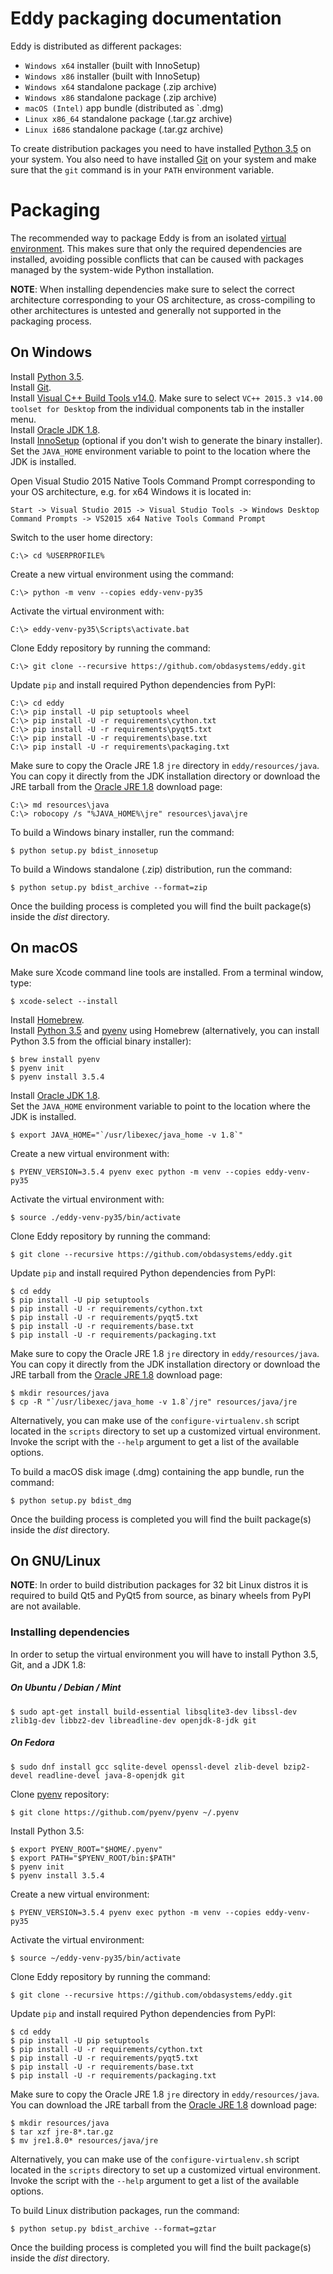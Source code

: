 # Eddy packaging documentation

Eddy is distributed as different packages:

* `Windows x64` installer (built with InnoSetup)
* `Windows x86` installer (built with InnoSetup)
* `Windows x64` standalone package (.zip archive)
* `Windows x86` standalone package (.zip archive)
* `macOS (Intel)` app bundle (distributed as `.dmg)
* `Linux x86_64` standalone package (.tar.gz archive)
* `Linux i686` standalone package (.tar.gz archive)

To create distribution packages you need to have installed [Python 3.5](https://www.python.org) on your system. 
You also need to have installed [Git](http://git-scm.com/) on your system and make sure that the `git` command
is in your `PATH` environment variable.

# Packaging

The recommended way to package Eddy is from an isolated [virtual environment](https://docs.python.org/3/tutorial/venv.html). This makes 
sure that only the required dependencies are installed, avoiding possible conflicts that can be
caused with packages managed by the system-wide Python installation.

**NOTE**: When installing dependencies make sure to select the correct architecture corresponding
to your OS architecture, as cross-compiling to other architectures is untested and generally not supported
in the packaging process.

## On Windows

Install [Python 3.5](https://www.python.org/downloads/release/python-354/).  
Install [Git](https://git-scm.com/downloads).  
Install [Visual C++ Build Tools v14.0](https://visualstudio.microsoft.com/visual-cpp-build-tools/).  Make sure to select
`VC++ 2015.3 v14.00 toolset for Desktop` from the individual components tab in the installer menu.  
Install [Oracle JDK 1.8](https://www.oracle.com/technetwork/java/javase/downloads/jdk8-downloads-2133151.html).  
Install [InnoSetup](http://www.jrsoftware.org/isinfo.php) (optional if you don't wish to generate the binary installer).  
Set the `JAVA_HOME` environment variable to point to the location where the JDK is installed.

Open Visual Studio 2015 Native Tools Command Prompt corresponding to your OS architecture,
e.g. for x64 Windows it is located in:

    Start -> Visual Studio 2015 -> Visual Studio Tools -> Windows Desktop Command Prompts -> VS2015 x64 Native Tools Command Prompt 

Switch to the user home directory:

    C:\> cd %USERPROFILE%
    
Create a new virtual environment using the command:

    C:\> python -m venv --copies eddy-venv-py35
    
Activate the virtual environment with:

    C:\> eddy-venv-py35\Scripts\activate.bat

Clone Eddy repository by running the command:

    C:\> git clone --recursive https://github.com/obdasystems/eddy.git
    
Update `pip` and install required Python dependencies from PyPI:
    
    C:\> cd eddy
    C:\> pip install -U pip setuptools wheel
    C:\> pip install -U -r requirements\cython.txt
    C:\> pip install -U -r requirements\pyqt5.txt
    C:\> pip install -U -r requirements\base.txt
    C:\> pip install -U -r requirements\packaging.txt
    
Make sure to copy the Oracle JRE 1.8 `jre` directory in `eddy/resources/java`.  
You can copy it directly from the JDK installation directory or download the JRE tarball
from the [Oracle JRE 1.8](https://www.oracle.com/technetwork/java/javase/downloads/jre8-downloads-2133155.html) 
download page:

    C:\> md resources\java
    C:\> robocopy /s "%JAVA_HOME%\jre" resources\java\jre
    
To build a Windows binary installer, run the command:

    $ python setup.py bdist_innosetup

To build a Windows standalone (.zip) distribution, run the command:

    $ python setup.py bdist_archive --format=zip
    
Once the building process is completed you will find the built 
package(s) inside the *dist* directory. 

## On macOS

Make sure Xcode command line tools are installed. From a terminal window, type:

    $ xcode-select --install
 
Install [Homebrew](http://brew.sh/).  
Install [Python 3.5](https://www.python.org/downloads/release/python-354/) and [pyenv](https://github.com/pyenv/pyenv) using Homebrew
(alternatively, you can install Python 3.5 from the official binary installer):

    $ brew install pyenv
    $ pyenv init
    $ pyenv install 3.5.4
    
Install [Oracle JDK 1.8](https://www.oracle.com/technetwork/java/javase/downloads/jdk8-downloads-2133151.html).  
Set the `JAVA_HOME` environment variable to point to the location where the JDK is installed.

    $ export JAVA_HOME="`/usr/libexec/java_home -v 1.8`"

Create a new virtual environment with:

    $ PYENV_VERSION=3.5.4 pyenv exec python -m venv --copies eddy-venv-py35
    
Activate the virtual environment with:

    $ source ./eddy-venv-py35/bin/activate
    
Clone Eddy repository by running the command:

    $ git clone --recursive https://github.com/obdasystems/eddy.git
    
Update `pip` and install required Python dependencies from PyPI:
    
    $ cd eddy
    $ pip install -U pip setuptools
    $ pip install -U -r requirements/cython.txt
    $ pip install -U -r requirements/pyqt5.txt
    $ pip install -U -r requirements/base.txt
    $ pip install -U -r requirements/packaging.txt

Make sure to copy the Oracle JRE 1.8 `jre` directory in `eddy/resources/java`.  
You can copy it directly from the JDK installation directory or download the JRE tarball
from the [Oracle JRE 1.8](https://www.oracle.com/technetwork/java/javase/downloads/jre8-downloads-2133155.html) 
download page:
    
    $ mkdir resources/java
    $ cp -R "`/usr/libexec/java_home -v 1.8`/jre" resources/java/jre
    
Alternatively, you can make use of the `configure-virtualenv.sh` script 
located in the `scripts` directory to set up a customized virtual environment.
Invoke the script with the `--help` argument to get a list of the available options.

To build a macOS disk image (.dmg) containing the app bundle, run the command:

    $ python setup.py bdist_dmg

Once the building process is completed you will find the built 
package(s) inside the *dist* directory. 

## On GNU/Linux 

**NOTE**: In order to build distribution packages for 32 bit Linux distros it is required 
to build Qt5 and PyQt5 from source, as binary wheels from PyPI are not available. 

### Installing dependencies

In order to setup the virtual environment you will have to install Python 3.5, Git, and a JDK 1.8:

##### On Ubuntu / Debian / Mint

    $ sudo apt-get install build-essential libsqlite3-dev libssl-dev zlib1g-dev libbz2-dev libreadline-dev openjdk-8-jdk git

##### On Fedora

    $ sudo dnf install gcc sqlite-devel openssl-devel zlib-devel bzip2-devel readline-devel java-8-openjdk git

Clone [pyenv](https://github.com/pyenv/pyenv) repository:

    $ git clone https://github.com/pyenv/pyenv ~/.pyenv
    
Install Python 3.5:

    $ export PYENV_ROOT="$HOME/.pyenv"
    $ export PATH="$PYENV_ROOT/bin:$PATH"
    $ pyenv init
    $ pyenv install 3.5.4
    
Create a new virtual environment:

    $ PYENV_VERSION=3.5.4 pyenv exec python -m venv --copies eddy-venv-py35
    
Activate the virtual environment:

    $ source ~/eddy-venv-py35/bin/activate
    
Clone Eddy repository by running the command:

    $ git clone --recursive https://github.com/obdasystems/eddy.git
    
Update `pip` and install required Python dependencies from PyPI:
    
    $ cd eddy
    $ pip install -U pip setuptools
    $ pip install -U -r requirements/cython.txt
    $ pip install -U -r requirements/pyqt5.txt
    $ pip install -U -r requirements/base.txt
    $ pip install -U -r requirements/packaging.txt

Make sure to copy the Oracle JRE 1.8 `jre` directory in `eddy/resources/java`.  
You can download the JRE tarball from the [Oracle JRE 1.8](https://www.oracle.com/technetwork/java/javase/downloads/jre8-downloads-2133155.html) 
download page:

    $ mkdir resources/java
    $ tar xzf jre-8*.tar.gz
    $ mv jre1.8.0* resources/java/jre
    
Alternatively, you can make use of the `configure-virtualenv.sh` script 
located in the `scripts` directory to set up a customized virtual environment.
Invoke the script with the `--help` argument to get a list of the available options.

To build Linux distribution packages, run the command:

    $ python setup.py bdist_archive --format=gztar

Once the building process is completed you will find the built 
package(s) inside the *dist* directory. 
